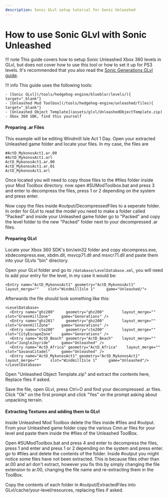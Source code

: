 ```yaml
---
description: Sonic GLvl setup tutorial for Sonic Unleashed
---
```


# How to use Sonic GLvl with Sonic Unleashed

!!! note
    This guide covers how to setup Sonic Unleashed Xbox 360 levels in GLvl, but does not cover how to use this tool or how to set it up for PS3 levels. It's recommended that you also read the [Sonic Generations GLvl guide](/guides/hedgehog-engine/blueblur/levels/glvl.md).

!!! info
    This guide uses the following tools:

    - [Sonic GLvl](/tools/hedgehog-engine/blueblur/levels/){ target="_blank"}
    - [Unleashed Mod Toolbox](/tools/hedgehog-engine/unleashed/files){ target="_blank"}  
    - [Unleashed Object Template](assets/glvl/UnleashedObjectTemplate.zip)
    - Xbox 360 SDK, find this yourself

#### Preparing .ar Files
This example will be editing Windmill Isle Act 1 Day. Open your extracted Unleashed game folder and locate your files. In my case, the files are 
````
#ActD_MykonosAct1.ar.00
#ActD_MykonosAct1.arl
ActD_MykonosAct1.ar.00 
ActD_MykonosAct1.ar.01
ActD_MykonosAct1.arl
````

Once located you will need to copy those files to the #files folder inside your Mod Toolbox directory. now open #SUModToolbox.bat and press 3 and enter to decompress the files, press 1 or 2 depending on the system and press enter.
 
Now copy the files inside #output/DecompressedFiles to a seperate folder. In order for GLvl to read the model you need to make a folder called "Packed" and inside your Unleashed game folder go to "Packed" and copy the level folder to the new "Packed" folder next to your decompressed .ar files.

#### Preparing GLvl
Locate your Xbox 360 SDK's bin/win32 folder and copy xbcompress.exe, xbdecompress.exe, xbdm.dll, msvcp71.dll and msvcr71.dll and paste them into your GLvls "bin" directory.

Open your GLvl folder and go to `/database/LevelDatabase.xml`, you will need to add your entry for the level, in my case it would be:

`<Entry name="ActD_MykonosAct1" geometry="ActD_MykonosAct1"    layout_merge=""    slot="WindmillIsle 1"     game="Unleashed/">`

Afterwards the file should look something like this:
````
<LevelDatabase>
  <Entry name="ghz200"     geometry="ghz200"        layout_merge=""     slot="GreenHillZone"     game="Generations" />
  <Entry name="ghz201"     geometry="ghz200"        layout_merge=""     slot="GreenHillZone"     game="Generations" />
  <Entry name="cte200"     geometry="cte200"        layout_merge=""     slot="CityEscapeZone"    game="Generations" />
  <Entry name="ActD_Beach" geometry="ActD_Beach"    layout_merge=""     slot="JungleJoyride"     game="Unleashed" />
  <Entry name="ActD_Africa" geometry="ActD_Africa"    layout_merge=""     slot="SavanaCitadel"     game="Unleashed" />
  <Entry name="ActD_MykonosAct1" geometry="ActD_MykonosAct1"    layout_merge=""     slot="WindmillIsle 1"     game="Unleashed"/>
</LevelDatabase>
````

Open "Unleashed Object Template.zip" and extract the contents here, Replace files if asked.

Save the file, open GLvl, press Ctrl+O and find your decompressed .ar files. Click "Ok" on the first prompt and click "Yes" on the prompt asking about unpacking terrain.

#### Extracting Textures and adding them to GLvl
Inside Unleashed Mod Toolbox delete the files inside #files and #output.
From your Unleashed game folder copy the various Cmn.ar files for your level and paste them inside the #files of the Unleashed ToolBox.

Open #SUModToolbox.bat and press 4 and enter to decompress the files, press 1 and enter and press 1 or 2 depending on the system and press enter. go to #files and delete the contents of the folder. Inside #output you might notice some files have not been extracted. This is because files other than ar.00 and arl don't extract, however you fix this by simply changing the file extension to ar.00, changing the file name and re-extracting them in the ToolBox.

Copy the contents of each folder in #output/ExtractedFiles into GLvl/cache/your-level/resources, replacing files if asked.